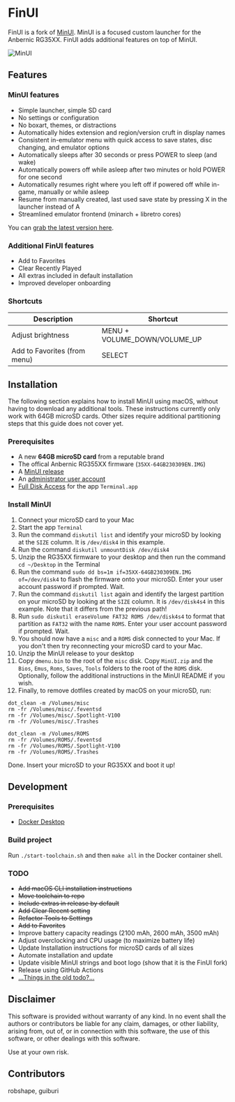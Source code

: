 # FinUI

FinUI is a fork of [MinUI](https://github.com/shauninman/union-minui). MinUI is a
focused custom launcher for the Anbernic RG35XX. FinUI adds additional features on
top of MinUI.

![MinUI](./github/minui-menu-gbc.png)

## Features

### MinUI features

- Simple launcher, simple SD card
- No settings or configuration
- No boxart, themes, or distractions
- Automatically hides extension
  and region/version cruft in
  display names
- Consistent in-emulator menu with
  quick access to save states, disc
  changing, and emulator options
- Automatically sleeps after 30 seconds
  or press POWER to sleep (and wake)
- Automatically powers off while asleep
  after two minutes or hold POWER for
  one second
- Automatically resumes right where
  you left off if powered off while
  in-game, manually or while asleep
- Resume from manually created, last
  used save state by pressing X in
  the launcher instead of A
- Streamlined emulator frontend
  (minarch + libretro cores)

You can [grab the latest version here](https://github.com/shauninman/union-minui/releases).

### Additional FinUI features

- Add to Favorites
- Clear Recently Played
- All extras included in default installation
- Improved developer onboarding

### Shortcuts

| Description                  | Shortcut                     |
| ---------------------------- | ---------------------------- |
| Adjust brightness            | MENU + VOLUME_DOWN/VOLUME_UP |
| Add to Favorites (from menu) | SELECT                       |

## Installation

The following section explains how to install MinUI using macOS, without having to
download any additional tools. These instructions currently only work with 64GB microSD
cards. Other sizes require additional partitioning steps that this guide does not
cover yet.

### Prerequisites

- A new **64GB microSD card** from a reputable brand
- The offical Anbernic RG355XX firmware (`35XX-64GB230309EN.IMG`)
- A [MinUI release](https://github.com/shauninman/union-minui/releases)
- An [administrator user account](https://support.apple.com/guide/mac-help/change-users-groups-settings-mtusr001/mac)
- [Full Disk Access](https://support.apple.com/guide/mac-help/change-privacy-security-settings-on-mac-mchl211c911f/13.0/mac/13.0)
for the app `Terminal.app`

### Install MinUI

1. Connect your microSD card to your Mac
1. Start the app `Terminal`
1. Run the command `diskutil list` and identify your microSD by looking at the `SIZE`
column. It is `/dev/disk4` in this example.
1. Run the command `diskutil unmountDisk /dev/disk4`
1. Unzip the RG35XX firmware to your desktop and then run the command `cd ~/Desktop`
in the Terminal
1. Run the command `sudo dd bs=1m if=35XX-64GB230309EN.IMG of=/dev/disk4` to flash
the firmware onto your microSD. Enter your user account password if prompted. Wait.
1. Run the command `diskutil list` again and identify the largest partition on your
microSD by looking at the `SIZE` column. It is `/dev/disk4s4` in this example. Note
that it differs from the previous path!
1. Run `sudo diskutil eraseVolume FAT32 ROMS /dev/disk4s4` to format that partition
as `FAT32` with the name `ROMS`. Enter your user account password if prompted. Wait.
1. You should now have a `misc` and a `ROMS` disk connected to your Mac. If you
don't then try reconnecting your microSD card to your Mac.
1. Unzip the MinUI release to your desktop
1. Copy `dmenu.bin` to the root of the `misc` disk. Copy `MinUI.zip` and the `Bios`,
`Emus`, `Roms`, `Saves`, `Tools` folders to the root of the `ROMS` disk. Optionally,
follow the additional instructions in the MinUI README if you wish.
1. Finally, to remove dotfiles created by macOS on your microSD, run:

```shell
dot_clean -m /Volumes/misc
rm -fr /Volumes/misc/.feventsd
rm -fr /Volumes/misc/.Spotlight-V100
rm -fr /Volumes/misc/.Trashes

dot_clean -m /Volumes/ROMS
rm -fr /Volumes/ROMS/.feventsd
rm -fr /Volumes/ROMS/.Spotlight-V100
rm -fr /Volumes/ROMS/.Trashes
```

Done. Insert your microSD to your RG35XX and boot it up!

## Development

### Prerequisites

- [Docker Desktop](https://docker.com/products/docker-desktop)

### Build project

Run `./start-toolchain.sh` and then `make all` in the Docker container shell.

### TODO

- ~~Add macOS CLI installation instructions~~
- ~~Move toolchain to repo~~
- ~~Include extras in release by default~~
- ~~Add Clear Recent setting~~
- ~~Refactor Tools to Settings~~
- ~~Add to Favorites~~
- Improve battery capacity readings (2100 mAh, 2600 mAh, 3500 mAh)
- Adjust overclocking and CPU usage (to maximize battery life)
- Update Installation instructions for microSD cards of all sizes
- Automate installation and update
- Update visible MinUI strings and boot logo (show that it is the FinUI fork)
- Release using GitHub Actions
- [...Things in the old todo?...](./todo.txt)

## Disclaimer

This software is provided without warranty of any kind. In no event shall the authors
or contributors be liable for any claim, damages, or other liability, arising from,
out of, or in connection with this software, the use of this software, or other
dealings with this software.

Use at your own risk.

## Contributors

robshape, guiburi

